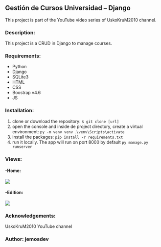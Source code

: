 ## Gestión de Cursos Universidad – Django
This project is part of the YouTube video series of UskoKruM2010 channel.

### **Description:**
This project is a CRUD in Django to manage courses.

### **Requirements:**
- Python
- Django
- SQLite3
- HTML
- CSS
- Boostrap v4.6
- JS

### **Installation:**

1. clone or download the repository:
`$ git clone [url]`
2. open the console and inside de project directory, create a virtual environment:
`py -m venv venv`
`.\venv\Scripts\activate`
3. install the packages:
`pip install -r requirements.txt`
4. run it locally. The app will run on port 8000 by default
`py manage.py runserver`

### **Views:**

#### -Home:
![](D:\programming\platzi\codes\flask\app\static\images\signup-taskapp.jpg)

#### -Edition:
![](D:\programming\platzi\codes\flask\app\static\images\login-taskapp.jpg)

### Acknowledgements:
UskoKruM2010 YouTube channel

### Author: jemosdev
